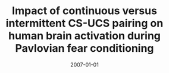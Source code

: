 ---
title: "Impact of continuous versus intermittent CS-UCS pairing on human brain activation during Pavlovian fear conditioning"
date: 2007-01-01
authors_string: J. Dunsmoor, Peter Bandettini, D. Knight
authors:
   - J. Dunsmoor
   - Peter Bandettini
   - D. Knight
author_ids:
   - joseph_dunsmoor
   - peter_bandettini
   - david_knight
journal: 'Behavioral Neuroscience'
volume: 121
issue: 
pages: 635-642
book_title: ''
publisher: ''
abstract: ''
project_id: 
paper_url: 
doi: 
data_loc: ''
code_loc: ''
file: '/assets/publications//assets/publications/'
file_name: '/assets/publications/'
type: journal_article
pub_str: ' (2007) Behavioral Neuroscience 121: 635-642'
layout: publication 
---
